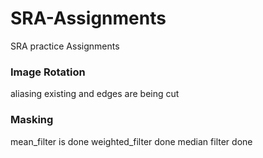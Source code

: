 # SRA-Assignments
SRA practice Assignments 
### Image Rotation
aliasing existing and edges are being cut
### Masking
mean_filter is done
weighted_filter done
median filter done
